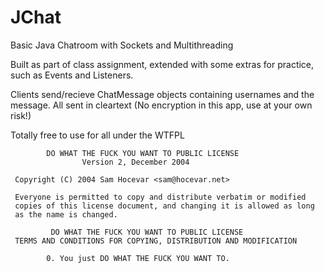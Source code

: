 # JChat
Basic Java Chatroom with Sockets and Multithreading


Built as part of class assignment, extended with some extras for practice, such as Events and Listeners.

Clients send/recieve ChatMessage objects containing usernames and the message. All sent in cleartext (No encryption in this app, use at your own risk!)

Totally free to use for all under the WTFPL  


            DO WHAT THE FUCK YOU WANT TO PUBLIC LICENSE
                    Version 2, December 2004

     Copyright (C) 2004 Sam Hocevar <sam@hocevar.net>

     Everyone is permitted to copy and distribute verbatim or modified
     copies of this license document, and changing it is allowed as long
     as the name is changed.

             DO WHAT THE FUCK YOU WANT TO PUBLIC LICENSE
     TERMS AND CONDITIONS FOR COPYING, DISTRIBUTION AND MODIFICATION

            0. You just DO WHAT THE FUCK YOU WANT TO.
